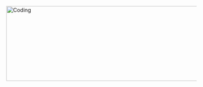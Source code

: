 <img align="center" alt="Coding" width="1400" height="200"  src="
https://i.giphy.com/media/eDDrmbtY0aSAII8ffT/giphy.webp">
